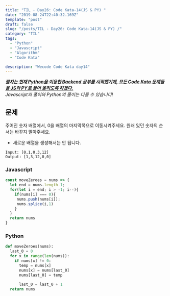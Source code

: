 ```yaml
---
title: "TIL - Day26: Code Kata-14(JS & PY) "
date: "2019-08-24T22:40:32.169Z"
template: "post"
draft: false
slug: "/posts/TIL - Day26: Code Kata-14(JS & PY) /"
category: "TIL"
tags:
  - "Python"
  - "Javascript"
  - "Algorithm"
  - "Code Kata"

description: "Wecode Code Kata day14"
---
```


_**<u>필자는 현재 Python을 이용한 Backend 공부를 시작했기에, 모든 Code Kata 문제들을 JS와 PY로 풀어 올리도록 하겠다.</u>**_</br>
_Javascript의 풀이와 Python의 풀이는 다를 수 있습니다!_

## 문제
주어진 숫자 배열에서, 0을 배열의 마지막쪽으로 이동시켜주세요.
원래 있던 숫자의 순서는 바꾸지 말아주세요.

* 새로운 배열을 생성해서는 안 됩니다.
```
Input: [0,1,0,3,12]
Output: [1,3,12,0,0]
```
### Javascript

```Javascript
const moveZeroes = nums => {
  let end = nums.length-1;
  for(let i = end; i > -1; i--){
    if(nums[i] === 0){
     nums.push(nums[i]);
     nums.splice(i,1)
    }
  }
  return nums
}
```

### Python

```Python
def moveZeroes(nums):
  last_0 = 0
  for x in range(len(nums)):
    if nums[x] != 0:
      temp = nums[x]
      nums[x] = nums[last_0]
      nums[last_0] = temp
      
      last_0 = last_0 + 1
  return nums
```

